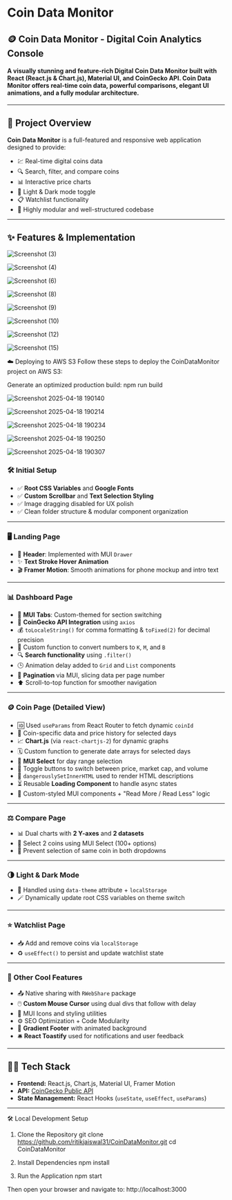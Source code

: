 # Coin Data Monitor

## 🪙 Coin Data Monitor - Digital Coin Analytics Console

#### A visually stunning and feature-rich Digital Coin Data Monitor built with **React (React.js & Chart.js)**, **Material UI**, and **CoinGecko API**. Coin Data Monitor offers real-time coin data, powerful comparisons, elegant UI animations, and a fully modular architecture.

---

## 📖 Project Overview

**Coin Data Monitor** is a full-featured and responsive web application designed to provide:

- 💹 Real-time digital coins data
- 🔍 Search, filter, and compare coins
- 📊 Interactive price charts
- 🌙 Light & Dark mode toggle
- 📋 Watchlist functionality
- 🧠 Highly modular and well-structured codebase

---

## ✨ Features & Implementation 

![Screenshot (3)](https://github.com/user-attachments/assets/29e120fa-91c7-4e55-967b-351a78a86fd2)

![Screenshot (4)](https://github.com/user-attachments/assets/13381cf9-7c62-4fda-b0d8-5f462161b06c)

![Screenshot (6)](https://github.com/user-attachments/assets/41dfc3e9-bded-4055-9c23-af9ae6fb94aa)

![Screenshot (8)](https://github.com/user-attachments/assets/c69a2c55-4697-4b21-951c-111137a8e824)

![Screenshot (9)](https://github.com/user-attachments/assets/aa2313a6-8698-42c4-8f18-b6c3073f21ac)

![Screenshot (10)](https://github.com/user-attachments/assets/2679e2ac-2176-4e24-9ac1-c748e7bcf952)

![Screenshot (12)](https://github.com/user-attachments/assets/a58e5905-5820-4669-b554-6f402a1250e9)

![Screenshot (15)](https://github.com/user-attachments/assets/6280f04c-bdd9-4bc5-87d5-41ac3663fb42)

☁️ Deploying to AWS S3
Follow these steps to deploy the CoinDataMonitor project on AWS S3:

Generate an optimized production build: npm run build

![Screenshot 2025-04-18 190140](https://github.com/user-attachments/assets/787de26f-04ff-41a6-a363-4d1a9372536c)

![Screenshot 2025-04-18 190214](https://github.com/user-attachments/assets/fb10f078-4105-46af-9181-bd16c3624b5d)

![Screenshot 2025-04-18 190234](https://github.com/user-attachments/assets/e85f095a-afc7-4a77-aeea-d7dae91675f9)

![Screenshot 2025-04-18 190250](https://github.com/user-attachments/assets/5659a64b-dfbc-401a-b937-5a4e12df7199)

![Screenshot 2025-04-18 190307](https://github.com/user-attachments/assets/1df0458b-f3a7-4def-89d3-2b5ad16f4572)

### 🛠 Initial Setup

- ✅ **Root CSS Variables** and **Google Fonts**
- ✅ **Custom Scrollbar** and **Text Selection Styling**
- ✅ Image dragging disabled for UX polish
- ✅ Clean folder structure & modular component organization

---

### 🖥 Landing Page

- 🧭 **Header**: Implemented with MUI `Drawer`
- ✨ **Text Stroke Hover Animation**
- 🎬 **Framer Motion**: Smooth animations for phone mockup and intro text

---

### 📊 Dashboard Page

- 📁 **MUI Tabs**: Custom-themed for section switching
- 🔁 **CoinGecko API Integration** using `axios`
- 💰 `toLocaleString()` for comma formatting & `toFixed(2)` for decimal precision
- 🔢 Custom function to convert numbers to `K`, `M`, and `B`
- 🔍 **Search functionality** using `.filter()`
- 🕒 Animation delay added to `Grid` and `List` components
- 🔄 **Pagination** via MUI, slicing data per page number
- ⬆️ Scroll-to-top function for smoother navigation

---

### 🪙 Coin Page (Detailed View)

- 🆔 Used `useParams` from React Router to fetch dynamic `coinId`
- 🔗 Coin-specific data and price history for selected days
- 📈 **Chart.js** (via `react-chartjs-2`) for dynamic graphs
- 🗓 Custom function to generate date arrays for selected days
- 🧩 **MUI Select** for day range selection
- 🔘 Toggle buttons to switch between price, market cap, and volume
- 📜 `dangerouslySetInnerHTML` used to render HTML descriptions
- ⏳ Reusable **Loading Component** to handle async states
- 🎨 Custom-styled MUI components + "Read More / Read Less" logic

---

### ⚖️ Compare Page

- 📊 Dual charts with **2 Y-axes** and **2 datasets**
- 📌 Select 2 coins using MUI Select (100+ options)
- 🚫 Prevent selection of same coin in both dropdowns

---

### 🌗 Light & Dark Mode

- 🌈 Handled using `data-theme` attribute + `localStorage`
- 🪄 Dynamically update root CSS variables on theme switch

---

### ⭐ Watchlist Page

- 📥 Add and remove coins via `localStorage`
- ♻️ `useEffect()` to persist and update watchlist state

---

### 🧩 Other Cool Features

- 📤 Native sharing with `RWebShare` package
- 🖱️ **Custom Mouse Cursor** using dual divs that follow with delay
- 🎨 MUI Icons and styling utilities
- ⚙️ SEO Optimization + Code Modularity
- 🧶 **Gradient Footer** with animated background
- 🛎 **React Toastify** used for notifications and user feedback

---

## 🧑‍💻 Tech Stack

- **Frontend:** React.js, Chart.js, Material UI, Framer Motion
- **API:** [CoinGecko Public API](https://www.coingecko.com/en/api)
- **State Management:** React Hooks (`useState`, `useEffect`, `useParams`)

---

🛠️ Local Development Setup

1. Clone the Repository
git clone https://github.com/ritikjaiswal31/CoinDataMonitor.git
cd CoinDataMonitor

2. Install Dependencies
npm install

4. Run the Application
npm start

Then open your browser and navigate to:
http://localhost:3000
